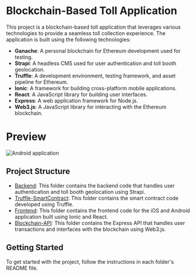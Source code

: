 # Blockchain-Based Toll Application

This project is a blockchain-based toll application that leverages various technologies to provide a seamless toll collection experience. The application is built using the following technologies:

- **Ganache**: A personal blockchain for Ethereum development used for testing.
- **Strapi**: A headless CMS used for user authentication and toll booth geolocation.
- **Truffle**: A development environment, testing framework, and asset pipeline for Ethereum.
- **Ionic**: A framework for building cross-platform mobile applications.
- **React**: A JavaScript library for building user interfaces.
- **Express**: A web application framework for Node.js.
- **Web3.js**: A JavaScript library for interacting with the Ethereum blockchain.

# Preview
![Android application](../Assets/home.png)
## Project Structure

- [Backend](./Backend): This folder contains the backend code that handles user authentication and toll booth geolocation using Strapi.
- [Truffle-SmartContract](./Truffle-SmartContract): This folder contains the smart contract code developed using Truffle.
- [Frontend](./Frontend): This folder contains the frontend code for the iOS and Android application built using Ionic and React.
- [Blockchain-API](./Blockchain-API): This folder contains the Express API that handles user transactions and interfaces with the blockchain using Web3.js.

## Getting Started

To get started with the project, follow the instructions in each folder's README file.
